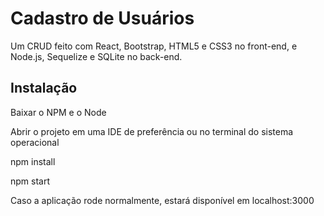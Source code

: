 <h1>Cadastro de Usuários</h1>
Um CRUD feito com React, Bootstrap, HTML5 e CSS3 no front-end, e Node.js, Sequelize e SQLite no back-end.

<h2>Instalação</h2>

Baixar o NPM e o Node

Abrir o projeto em uma IDE de preferência ou no terminal do sistema operacional

npm install

npm start

Caso a aplicação rode normalmente, estará disponível em localhost:3000
